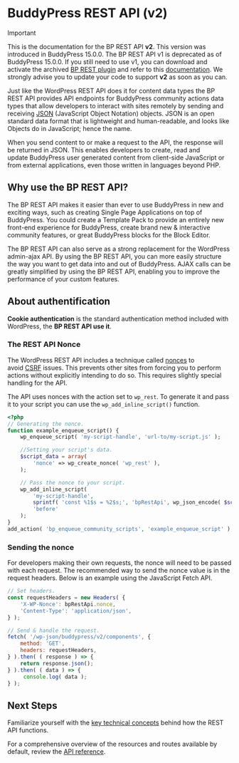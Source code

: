 # BuddyPress REST API (v2)

> [!IMPORTANT]
> This is the documentation for the BP REST API **v2**. This version was introduced in BuddyPress 15.0.0. The BP REST API v1 is deprecated as of BuddyPress 15.0.0. If you still need to use v1, you can download and activate the archived [BP REST plugin](https://github.com/buddypress/BP-REST) and refer to this [documentation](https://developer.buddypress.org/bp-rest-api/). We strongly advise you to update your code to support **v2** as soon as you can.

Just like the WordPress REST API does it for content data types the BP REST API provides API endpoints for BuddyPress community actions data types that allow developers to interact with sites remotely by sending and receiving [JSON](https://en.wikipedia.org/wiki/JSON) (JavaScript Object Notation) objects. JSON is an open standard data format that is lightweight and human-readable, and looks like Objects do in JavaScript; hence the name.

When you send content to or make a request to the API, the response will be returned in JSON. This enables developers to create, read and update BuddyPress user generated content from client-side JavaScript or from external applications, even those written in languages beyond PHP.

## Why use the BP REST API?

The BP REST API makes it easier than ever to use BuddyPress in new and exciting ways, such as creating Single Page Applications on top of BuddyPress. You could create a Template Pack to provide an entirely new front-end experience for BuddyPress, create brand new & interactive community features, or great BuddyPress blocks for the Block Editor.

The BP REST API can also serve as a strong replacement for the WordPress admin-ajax API. By using the BP REST API, you can more easily structure the way you want to get data into and out of BuddyPress. AJAX calls can be greatly simplified by using the BP REST API, enabling you to improve the performance of your custom features.

## About authentification

**Cookie authentication** is the standard authentication method included with WordPress, the **BP REST API use it**.

### The REST API Nonce

The WordPress REST API includes a technique called [nonces](https://developer.wordpress.org/apis/security/nonces/) to avoid [CSRF](https://en.wikipedia.org/wiki/Cross-site_request_forgery) issues. This prevents other sites from forcing you to perform actions without explicitly intending to do so. This requires slightly special handling for the API.

The API uses nonces with the action set to `wp_rest`. To generate it and pass it to your script you can use the `wp_add_inline_script()` function.

```php
<?php
// Generating the nonce.
function example_enqueue_script() {
	wp_enqueue_script( 'my-script-handle', 'url-to/my-script.js' );

	//Setting your script's data.
	$script_data = array(
		'nonce' => wp_create_nonce( 'wp_rest' ),
	);

	// Pass the nonce to your script.
	wp_add_inline_script(
		'my-script-handle',
		sprintf( 'const %1$s = %2$s;', 'bpRestApi', wp_json_encode( $script_data ) ),
		'before'
	);
}
add_action( 'bp_enqueue_community_scripts', 'example_enqueue_script' );
```

### Sending the nonce

For developers making their own requests, the nonce will need to be passed with each request. The recommended way to send the nonce value is in the request headers. Below is an example using the JavaScript Fetch API.

```javascript
// Set headers.
const requestHeaders = new Headers( {
	'X-WP-Nonce': bpRestApi.nonce,
	'Content-Type': 'application/json',
} );

// Send & handle the request.
fetch( '/wp-json/buddypress/v2/components', {
	method: 'GET',
	headers: requestHeaders,
} ).then( ( response ) => {
	return response.json();
} ).then( ( data ) => {
	 console.log( data );
} );
```

## Next Steps

Familiarize yourself with the [key technical concepts](https://developer.wordpress.org/rest-api/key-concepts/) behind how the REST API functions.

For a comprehensive overview of the resources and routes available by default, review the [API reference](./reference.md).
